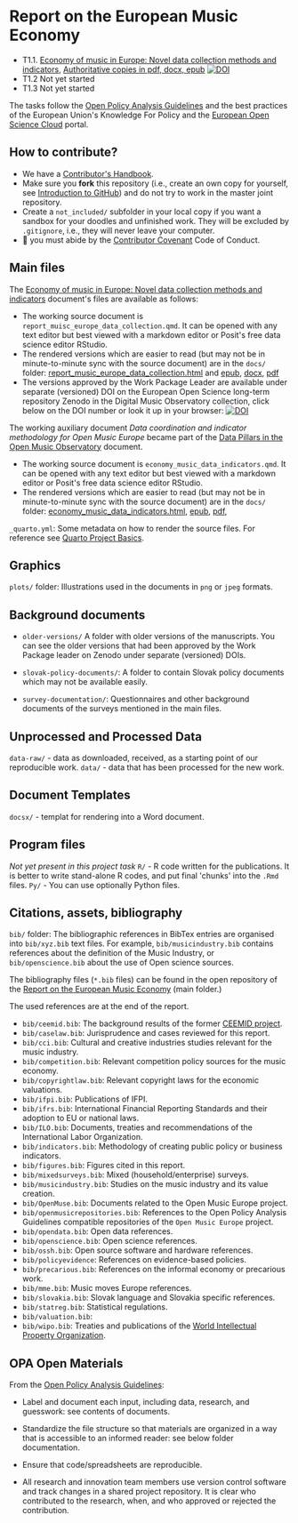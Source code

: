 # Report on the European Music Economy

-    T1.1. [Economy of music in Europe: Novel data collection methods and indicators](https://music.dataobservatory.eu/documents/open_music_europe/economy/report/report.html), [Authoritative copies in pdf, docx, epub](https://doi.org/10.5281/zenodo.8334648) [![DOI](https://zenodo.org/badge/DOI/10.5281/zenodo.8334648.svg)](https://doi.org/10.5281/zenodo.8334648)
-   T1.2 Not yet started
-   T1.3 Not yet started

The tasks follow the [Open Policy Analysis Guidelines](http://www.bitss.org/wp-content/uploads/2019/03/OPA-Guidelines.pdf) and the best practices of the European Union's Knowledge For Policy and the [European Open Science Cloud](https://eosc-portal.eu/) portal.

## How to contribute?

- We have a [Contributor's Handbook](https://manual.dataobservatory.eu/).
- Make sure you __fork__ this repository (i.e., create an own copy for yourself, see [Introduction to GitHub](https://manual.dataobservatory.eu/)) and do not try to work in the master joint repository. 
- Create a `not_included/` subfolder in your local copy if you want a sandbox for your doodles and unfinished work. They will be excluded by `.gitignore`, i.e., they will never leave your computer.
-  🌈 you must abide by the [Contributor Covenant](https://www.contributor-covenant.org/version/2/1/code_of_conduct/) Code of Conduct.

## Main files
The [Economy of music in Europe: Novel data collection methods and indicators](https://music.dataobservatory.eu/documents/open_music_europe/economy/report/report.html) document's files are available as follows: 
- The working source document is `report_muisc_europe_data_collection.qmd`. It can be opened with any text editor but best viewed with a markdown editor or Posit's free data science editor RStudio. 
- The rendered versions which are easier to read (but may not be in minute-to-minute sync with the source document) are in the `docs/` folder: [report_music_europe_data_collection.html](https://github.com/antaldaniel/report-european-music-economy/raw/main/docs/report_music_europe_data_collection.html) and [epub](https://github.com/antaldaniel/report-european-music-economy/raw/main/docs/report_music_europe_data_collection.epub), [docx](https://github.com/antaldaniel/report-european-music-economy/raw/main/docs/report_music_europe_data_collection.epub), [pdf](https://github.com/antaldaniel/report-european-music-economy/raw/main/docs/report_music_europe_data_collection.pdf)
- The versions approved by the Work Package Leader are available under separate (versioned) DOI on the European Open Science long-term repository Zenodo in the Digital Music Observatory collection, click below on the DOI number or look it up in your browser:
[![DOI](https://zenodo.org/badge/DOI/10.5281/zenodo.8334648.svg)](https://doi.org/10.5281/zenodo.8334648)


The working auxiliary document _Data coordination and indicator methodology for Open Music Europe_ became part of the [Data Pillars in the Open Music Observatory](https://zenodo.org/record/8108720) document.
- The working source document is `economy_music_data_indicators.qmd`. It can be opened with any text editor but best viewed with a markdown editor or Posit's free data science editor RStudio. 
- The rendered versions which are easier to read (but may not be in minute-to-minute sync with the source document) are in the `docs/` folder: [economy_music_data_indicators.html](https://github.com/antaldaniel/report-european-music-economy/raw/main/docs/economy_music_data_indicators.html), [epub](https://github.com/antaldaniel/report-european-music-economy/raw/main/docs/economy_music_data_indicators.epub), [pdf](https://github.com/antaldaniel/report-european-music-economy/raw/main/docs/economy_music_data_indicators.pdf),

`_quarto.yml`: Some metadata on how to render the source files. For reference see [Quarto Project Basics](https://quarto.org/docs/projects/quarto-projects.html).

## Graphics

`plots/` folder: Illustrations used in the documents in `png` or `jpeg` formats.

## Background documents

- `older-versions/`  A folder with older versions of the manuscripts.  You can see the older versions that had been approved by the Work Package leader on Zenodo under separate (versioned) DOIs.

- `slovak-policy-documents/`: A folder to contain Slovak policy documents which may not be available easily.

- `survey-documentation/`: Questionnaires and other background documents of the surveys mentioned in the main files.

## Unprocessed and Processed Data 
`data-raw/` - data as downloaded, received, as a starting point of our reproducible work. 
`data/` - data that has been processed for the new work.

## Document Templates
`docsx/` - templat for rendering into a Word document.

## Program files
_Not yet present in this project task_
`R/` - R code written for the publications.  It is better to write stand-alone R codes, and put final 'chunks' into the `.Rmd` files.
`Py/` - You can use optionally Python files. 


## Citations, assets, bibliography

`bib/` folder: The bibliographic references in BibTex entries are organised into `bib/xyz.bib` text files.  For example, `bib/musicindustry.bib` contains references about the definition of the Music Industry, or `bib/openscience.bib` about the use of Open science sources.

The bibliography files (`*.bib` files) can be found in the open repository of the [Report on the European Music Economy](https://github.com/dataobservatory-eu/european_music_economy) (main folder.)

The used references are at the end of the report.

-   `bib/ceemid.bib`: The background results of the former [CEEMID project](https://reprex.nl/project/ceemid/).
-   `bib/caselaw.bib`: Jurisprudence and cases reviewed for this report.
-   `bib/cci.bib`: Cultural and creative industries studies relevant for the music industry.
-   `bib/competition.bib`: Relevant competition policy sources for the music economy.
-   `bib/copyrightlaw.bib`: Relevant copyright laws for the economic valuations.
-   `bib/ifpi.bib`: Publications of IFPI.
-   `bib/ifrs.bib`:  International Financial Reporting Standards and their adoption to EU or national laws.
-    `bib/ILO.bib`: Documents, treaties and recommendations of the International Labor Organization.
-    `bib/indicators.bib`: Methodology of creating public policy or business indicators.
-    `bib/figures.bib`:  Figures cited in this report.
-    `bib/mixedsurveys.bib`:  Mixed (household/enterprise) surveys.
-   `bib/musicindustry.bib`:  Studies on the music industry and its value creation.
-    `bib/OpenMuse.bib`:  Documents related to the Open Music Europe project.
-    `bib/openmusicrepositories.bib`:  References to the Open Policy Analysis Guidelines compatible repositories of the `Open Music Europe` project.
-    `bib/opendata.bib`:  Open data references.
-    `bib/openscience.bib`:  Open science references.
-    `bib/ossh.bib`: Open source software and hardware references.
-    `bib/policyevidence`:  References on evidence-based policies.
-   `bib/precarious.bib`: References on the informal economy or precarious work.
-   `bib/mme.bib`: Music moves Europe references.
-   `bib/slovakia.bib`: Slovak language and Slovakia specific references.
-   `bib/statreg.bib`: Statistical regulations.
-    `bib/valuation.bib`: 
-    `bib/wipo.bib`:  Treaties and publications of the [World Intellectual Property Organization](https://www.wipo.int/).


## OPA Open Materials

From the [Open Policy Analysis Guidelines](http://www.bitss.org/wp-content/uploads/2019/03/OPA-Guidelines.pdf):

- Label and document each input, including data, research, and guesswork: see contents of documents.

- Standardize the file structure so that materials are organized in a way that is accessible to an informed reader: see below folder documentation.

- Ensure that code/spreadsheets are reproducible. 

- All research and innovation team members use version control software and track changes in a shared project repository. It is clear who contributed to the research, when, and who approved or rejected the contribution.